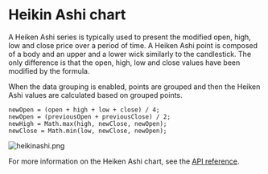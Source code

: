 Heikin Ashi chart
================

A Heiken Ashi series is typically used to present the modified open, high, low and close price over a period of time. 
A Heiken Ashi point is composed of a body and an upper and a lower wick similarly to the candlestick. The only difference is that the open, high, low and close values have been modified by the formula.

When the data grouping is enabled, points are grouped and then the Heiken Ashi values are calculated based on grouped points.

``` TS
newOpen = (open + high + low + close) / 4;
newOpen = (previousOpen + previousClose) / 2;
newHigh = Math.max(high, newClose, newOpen);
newClose = Math.min(low, newClose, newOpen);
```

![heikinashi.png](heikinashi.png)

For more information on the Heiken Ashi chart, see the [API reference](https://api.highcharts.com/highstock/plotOptions.heikinashi).
